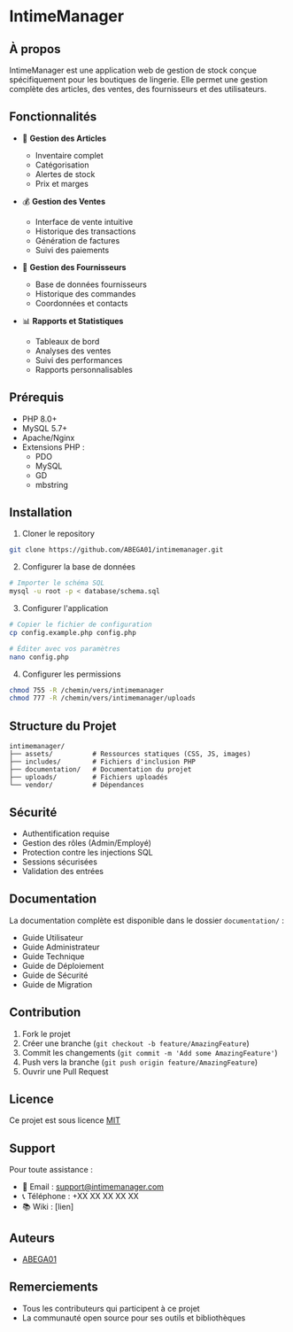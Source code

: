 # IntimeManager

## À propos
IntimeManager est une application web de gestion de stock conçue spécifiquement pour les boutiques de lingerie. Elle permet une gestion complète des articles, des ventes, des fournisseurs et des utilisateurs.

## Fonctionnalités

- 👕 **Gestion des Articles**
  - Inventaire complet
  - Catégorisation
  - Alertes de stock
  - Prix et marges

- 💰 **Gestion des Ventes**
  - Interface de vente intuitive
  - Historique des transactions
  - Génération de factures
  - Suivi des paiements

- 🏢 **Gestion des Fournisseurs**
  - Base de données fournisseurs
  - Historique des commandes
  - Coordonnées et contacts

- 📊 **Rapports et Statistiques**
  - Tableaux de bord
  - Analyses des ventes
  - Suivi des performances
  - Rapports personnalisables

## Prérequis

- PHP 8.0+
- MySQL 5.7+
- Apache/Nginx
- Extensions PHP :
  - PDO
  - MySQL
  - GD
  - mbstring

## Installation

1. Cloner le repository
```bash
git clone https://github.com/ABEGA01/intimemanager.git
```

2. Configurer la base de données
```bash
# Importer le schéma SQL
mysql -u root -p < database/schema.sql
```

3. Configurer l'application
```bash
# Copier le fichier de configuration
cp config.example.php config.php

# Éditer avec vos paramètres
nano config.php
```

4. Configurer les permissions
```bash
chmod 755 -R /chemin/vers/intimemanager
chmod 777 -R /chemin/vers/intimemanager/uploads
```

## Structure du Projet

```
intimemanager/
├── assets/          # Ressources statiques (CSS, JS, images)
├── includes/        # Fichiers d'inclusion PHP
├── documentation/   # Documentation du projet
├── uploads/         # Fichiers uploadés
└── vendor/          # Dépendances
```

## Sécurité

- Authentification requise
- Gestion des rôles (Admin/Employé)
- Protection contre les injections SQL
- Sessions sécurisées
- Validation des entrées

## Documentation

La documentation complète est disponible dans le dossier `documentation/` :
- Guide Utilisateur
- Guide Administrateur
- Guide Technique
- Guide de Déploiement
- Guide de Sécurité
- Guide de Migration

## Contribution

1. Fork le projet
2. Créer une branche (`git checkout -b feature/AmazingFeature`)
3. Commit les changements (`git commit -m 'Add some AmazingFeature'`)
4. Push vers la branche (`git push origin feature/AmazingFeature`)
5. Ouvrir une Pull Request

## Licence

Ce projet est sous licence [MIT](LICENSE)

## Support

Pour toute assistance :
- 📧 Email : support@intimemanager.com
- 📞 Téléphone : +XX XX XX XX XX
- 📚 Wiki : [lien]

## Auteurs

- [ABEGA01](https://github.com/ABEGA01)

## Remerciements

- Tous les contributeurs qui participent à ce projet
- La communauté open source pour ses outils et bibliothèques 